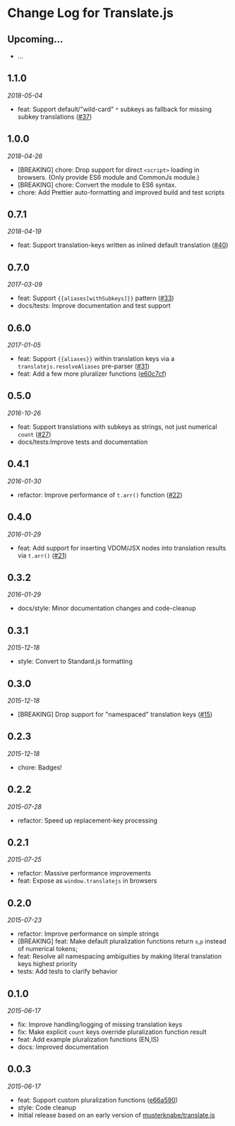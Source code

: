 # Change Log for Translate.js


## Upcoming...
<!-- Add features here -->
* ...



## 1.1.0
_2018-05-04_
* feat: Support default/"wild-card" `*` subkeys as fallback for missing subkey translations ([#37](https://github.com/StephanHoyer/translate.js/pull/37))



## 1.0.0
_2018-04-26_
* [BREAKING] chore: Drop support for direct `<script>` loading in browsers. (Only provide ES6 module and CommonJs module.)
* [BREAKING] chore: Convert the module to ES6 syntax.
* chore: Add Prettier auto-formatting and improved build and test scripts



## 0.7.1
_2018-04-19_
* feat: Support translation-keys written as inlined default translation ([#40](https://github.com/StephanHoyer/translate.js/pull/40))



## 0.7.0
_2017-03-09_
* feat: Support `{{aliases[withSubkeys]}}` pattern ([#33](https://github.com/StephanHoyer/translate.js/pull/33))
* docs/tests: Improve documentation and test support



## 0.6.0
_2017-01-05_
* feat: Support `{{aliases}}` within translation keys via a `translatejs.resolveAliases` pre-parser ([#31](https://github.com/StephanHoyer/translate.js/pull/31))
* feat: Add a few more pluralizer functions ([e60c7cf](https://github.com/StephanHoyer/translate.js/commit/e60c7cf08663cd0202eb8e513a24c878232f4221))



## 0.5.0
_2016-10-26_
* feat: Support translations with subkeys as strings, not just numerical `count` ([#27](https://github.com/StephanHoyer/translate.js/pull/27))
* docs/tests:Improve tests and documentation



## 0.4.1
_2016-01-30_
* refactor: Improve performance of `t.arr()` function ([#22](https://github.com/StephanHoyer/translate.js/pull/22))



## 0.4.0
_2016-01-29_
* feat: Add support for inserting VDOM/JSX nodes into translation results via `t.arr()` ([#21](https://github.com/StephanHoyer/translate.js/pull/21))



## 0.3.2
_2016-01-29_
* docs/style: Minor documentation changes and code-cleanup



## 0.3.1
_2015-12-18_
* style: Convert to Standard.js formatting



## 0.3.0
_2015-12-18_
* [BREAKING] Drop support for "namespaced" translation keys ([#15](https://github.com/StephanHoyer/translate.js/pull/15))



## 0.2.3
_2015-12-18_
* chore: Badges!



## 0.2.2
_2015-07-28_

* refactor: Speed up replacement-key processing



## 0.2.1
_2015-07-25_

* refactor: Massive performance improvements
* feat: Expose as `window.translatejs` in browsers



## 0.2.0
_2015-07-23_

* refactor: Improve performance on simple strings
* [BREAKING] feat: Make default pluralization functions return `s`,`p` instead of numerical tokens;
* feat: Resolve all namespacing ambiguities by making literal translation keys highest priority
* tests: Add tests to clarify behavior



## 0.1.0
_2015-06-17_

* fix: Improve handling/logging of missing translation keys
* fix: Make explicit `count` keys override pluralization function result
* feat: Add example pluralization functions (EN,IS)
* docs: Improved documentation



## 0.0.3
_2015-06-17_

* feat: Support custom pluralization functions  ([e66a590](https://github.com/StephanHoyer/translate.js/commit/e66a59009a73013a3669af3c81eaeab29e28c8d1))
* style: Code cleanup
* Initial release based on an early version of [musterknabe/translate.js](https://github.com/musterknabe/translate.js)


